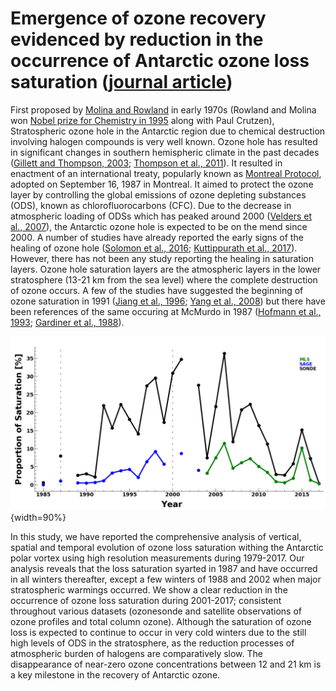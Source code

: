 <!--
.. title: Research
.. slug: research
.. date: 2020-05-07 05:52:47 UTC+05:30
.. tags: 
.. category: 
.. link: 
.. description: 
.. type: text
-->

<!--For Altmetric badges-->
<script type='text/javascript' src='https://d1bxh8uas1mnw7.cloudfront.net/assets/embed.js'></script>
	
<!--For Dimensions badges-->
<script async src="https://badge.dimensions.ai/badge.js" charset="utf-8"></script>

# Emergence of ozone recovery evidenced by reduction in the occurrence of Antarctic ozone loss saturation ([journal article](https://www.nature.com/articles/s41612-018-0052-6))



First proposed by [Molina and Rowland](https://www.nature.com/articles/249810a0) in early 1970s (Rowland and Molina won [Nobel prize for Chemistry in 1995](https://www.nobelprize.org/prizes/chemistry/1995/summary/) along with Paul Crutzen), Stratospheric ozone hole in the Antarctic region due to chemical destruction involving halogen compounds is very well known. Ozone hole has resulted in significant changes in southern hemispheric climate in the past decades ([Gillett and Thompson, 2003](https://science.sciencemag.org/content/302/5643/273.full); [Thompson et al., 2011](https://www.nature.com/articles/ngeo1296)). It resulted in enactment of an international treaty, popularly known as [Montreal Protocol](https://ozone.unep.org/treaties/montreal-protocol), adopted on September 16, 1987 in Montreal. It aimed to protect the ozone layer by controlling the global emissions of ozone depleting substances (ODS), known as chlorofluorocarbons (CFC). Due to the decrease in atmospheric loading of ODSs which has peaked around 2000 ([Velders et al., 2007](https://www.pnas.org/content/104/12/4814)), the Antarctic ozone hole is expected to be on the mend since 2000. A number of studies have already reported the early signs of the healing of ozone hole ([Solomon et al., 2016](https://science.sciencemag.org/content/353/6296/269.full); [Kuttippurath et al., 2017](https://www.nature.com/articles/s41598-017-00722-7)). However, there has not been any study reporting the healing in saturation layers. Ozone hole saturation layers are the atmospheric layers in the lower stratosphere (13-21 km from the sea level) where the complete destruction of ozone occurs. A few of the studies have suggested the beginning of ozone saturation in 1991 ([Jiang et al., 1996](https://agupubs.onlinelibrary.wiley.com/doi/abs/10.1029/96JD00063); [Yang et al., 2008](https://agupubs.onlinelibrary.wiley.com/doi/full/10.1029/2007JD009675)) but there have been references of the same occuring at McMurdo in 1987 ([Hofmann et al., 1993](https://agupubs.onlinelibrary.wiley.com/doi/abs/10.1029/93JD02092); [Gardiner et al., 1988](https://agupubs.onlinelibrary.wiley.com/doi/abs/10.1029/GL015i008p00901)).

![Proportion of ozone loss saturation evidenced from satellite and ozonesonde measurements.](/images/sonde11.png){width=90%}

In this study, we have reported the comprehensive analysis of vertical, spatial and temporal evolution of ozone loss saturation withing the Antarctic polar vortex using high resolution measurements during 1979-2017. Our analysis reveals that the loss saturation syarted in 1987 and have occurred in all winters thereafter, except a few winters of 1988 and 2002 when major stratospheric warmings occurred. We show a clear reduction in the occurrence of ozone loss saturation during 2001-2017; consistent throughout various datasets (ozonesonde and satellite observations of ozone profiles and total column ozone). Although the saturation of ozone loss is expected to continue to occur in very cold winters due to the still high levels of ODS in the stratosphere, as the reduction processes of atmospheric burden of halogens are comparatively slow. The disappearance of near-zero ozone concentrations between 12 and 21 km is a key milestone in the recovery of Antarctic ozone.

<div class="container">
<div class="row">

<div class='col-lg-4 col-md-11.1 col-sm-11.1 col-11.1 ml-auto'>
  <div data-badge-type='medium-donut' class='altmetric-embed' data-doi='10.1038/s41612-018-0052-6' data-badge-popover="right"></div>
  <p></p>
</div>


<div class='col-lg-4 col-md-11.1 col-sm-11.1 col-11.1 ml-auto'>
  <div class="__dimensions_badge_embed__" data-doi="10.1038/s41612-018-0052-6" data-legend="hover-right"></div>
</div>
</div>
</div>
